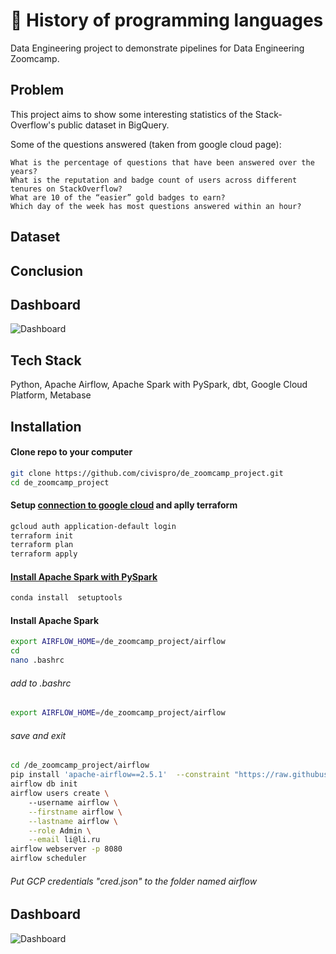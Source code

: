 # 🔢 History of programming languages

Data Engineering project to demonstrate pipelines for Data Engineering Zoomcamp. 



## Problem

This project aims to show some interesting statistics of the Stack-Overflow's public dataset in BigQuery.

Some of the questions answered (taken from google cloud page):

    What is the percentage of questions that have been answered over the years?
    What is the reputation and badge count of users across different tenures on StackOverflow?
    What are 10 of the “easier” gold badges to earn?
    Which day of the week has most questions answered within an hour?



## Dataset


## Conclusion



## Dashboard

![Dashboard](https://user-images.githubusercontent.com/123605185/227710734-0ea83474-41fc-40d7-906f-2d997486ee42.png)



## Tech Stack

Python, Apache Airflow, Apache Spark with PySpark, dbt, Google Cloud Platform, Metabase

## Installation

#### Clone repo to your computer
  ```bash
  git clone https://github.com/civispro/de_zoomcamp_project.git
  cd de_zoomcamp_project
```
#### Setup [connection to google cloud](https://github.com/DataTalksClub/data-engineering-zoomcamp/tree/main/week_1_basics_n_setup) and aplly terraform  
```bash
gcloud auth application-default login
terraform init
terraform plan
terraform apply
```
#### [Install Apache Spark with PySpark](https://github.com/DataTalksClub/data-engineering-zoomcamp/blob/main/week_5_batch_processing/setup/linux.md)  
```bash
conda install  setuptools  
```  
   
#### Install Apache Spark
  
```bash
export AIRFLOW_HOME=/de_zoomcamp_project/airflow    
cd
nano .bashrc 
```  
###### add to .bashrc 
```bash
export AIRFLOW_HOME=/de_zoomcamp_project/airflow
```   
###### save and exit 
```bash
cd /de_zoomcamp_project/airflow
pip install 'apache-airflow==2.5.1'  --constraint "https://raw.githubusercontent.com/apache/airflow/constraints-2.5.1/constraints-3.9.txt"
airflow db init
airflow users create \	
    --username airflow \
    --firstname airflow \
    --lastname airflow \
    --role Admin \
    --email li@li.ru  
airflow webserver -p 8080
airflow scheduler

```   
###### Put GCP credentials "cred.json" to the folder named airflow
  


## Dashboard

![Dashboard](https://user-images.githubusercontent.com/123605185/227710734-0ea83474-41fc-40d7-906f-2d997486ee42.png)

